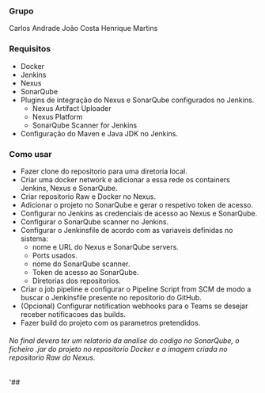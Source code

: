 ### Grupo
Carlos Andrade
João Costa
Henrique Martins


### Requisitos

- Docker
- Jenkins
- Nexus
- SonarQube
- Plugins de integração do Nexus e SonarQube configurados no Jenkins.
	- Nexus Artifact Uploader
	- Nexus Platform
	- SonarQube Scanner for Jenkins
- Configuração do Maven e Java JDK no Jenkins.

### Como usar

- Fazer clone do repositorio para uma diretoria local.
- Criar uma docker network e adicionar a essa rede os containers Jenkins, Nexus e SonarQube.
- Criar repositorio Raw e Docker no Nexus.
- Adicionar o projeto no SonarQube e gerar o respetivo token de acesso.
- Configurar no Jenkins as credenciais de acesso ao Nexus e SonarQube.
- Configurar o SonarQube scanner no Jenkins.
- Configurar o Jenkinsfile de acordo com as variaveis definidas no sistema:
	- nome e URL do Nexus e SonarQube servers.
	- Ports usados.
	- nome do SonarQube scanner.
	- Token de acesso ao SonarQube.
	- Diretorias dos repositorios.
- Criar o job pipeline e configurar o Pipeline Script from SCM de modo a buscar o Jenkinsfile presente no repositorio do GitHub.
- (Opcional) Configurar notification webhooks para o Teams se desejar receber notificacoes das builds.
- Fazer build do projeto com os parametros pretendidos.

###### No final devera ter um relatorio da analise do codigo no SonarQube, o ficheiro .jar do projeto no repositorio Docker e a imagem criada no repositorio Raw do Nexus.

'##